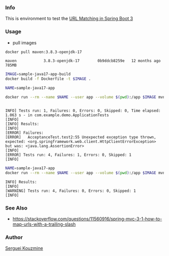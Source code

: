 ### Info

This is environment to test the [URL Matching in Spring Boot 3](https://www.baeldung.com/spring-boot-3-url-matching)

### Usage

* pull images

```sh
docker pull maven:3.8.3-openjdk-17
```
```text
maven            3.8.3-openjdk-17        0b9ddcb8259e   12 months ago   785MB
```

```sh
IMAGE=sample-java17-app-build
docker build -f Dockerfile -t $IMAGE .
```
```sh
NAME=sample-java17-app

docker run --rm --name $NAME --user app --volume $(pwd):/app $IMAGE mvn clean -Dslash=true test
```
```text

INFO] Tests run: 1, Failures: 0, Errors: 0, Skipped: 0, Time elapsed: 1.063 s - in com.example.demo.ApplicationTests
[INFO] 
[INFO] Results:
[INFO] 
[ERROR] Failures: 
[ERROR]   AcceptanceTest.test2:55 Unexpected exception type thrown, expected: <org.springframework.web.client.HttpClientErrorException> but was: <java.lang.AssertionError>
[INFO] 
[ERROR] Tests run: 4, Failures: 1, Errors: 0, Skipped: 1
[INFO] 

```
```sh
NAME=sample-java17-app
docker run --rm --name $NAME --user app --volume $(pwd):/app $IMAGE mvn clean test
```
```text
INFO] Results:
[INFO] 
[WARNING] Tests run: 4, Failures: 0, Errors: 0, Skipped: 1
[INFO] 
```
### See Also
  * https://stackoverflow.com/questions/11560916/spring-mvc-3-1-how-to-map-urls-with-a-trailing-slash
  
### Author
[Serguei Kouzmine](kouzmine_serguei@yahoo.com)
